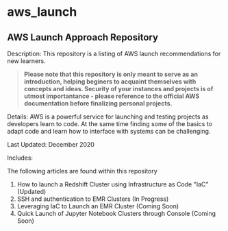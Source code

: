 # aws_launch

## AWS Launch Approach Repository

<p>Description: This repository is a listing of AWS launch recommendations for new learners.</p>

> **Please note that this repository is only meant to serve as an introduction, helping beginers to acquaint themselves with concepts and ideas. Security of your instances and projects is of utmost importantance - please reference to the official AWS documentation before finalizing personal projects.**

<p> Details: AWS is a powerful service for launching and testing projects as developers learn to code. At the same time finding some of the basics to adapt code and learn how to interface with systems can be challenging. </p>

Last Updated: December 2020

Includes:

<p>The following articles are found within this repository</p>

1. How to launch a Redshift Cluster using Infrastructure as Code "IaC" (Updated)
2. SSH and authentication to EMR Clusters (In Progress)
3. Leveraging IaC to Launch an EMR Cluster (Coming Soon)
4. Quick Launch of Jupyter Notebook Clusters through Console (Coming Soon)
